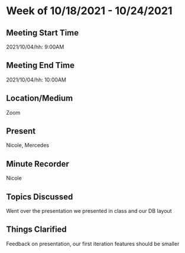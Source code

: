 # Week of 10/18/2021 - 10/24/2021

## Meeting Start Time

2021/10/04/hh: 9:00AM 

## Meeting End Time

2021/10/04/hh: 10:00AM

## Location/Medium

Zoom

## Present

Nicole, Mercedes

## Minute Recorder

Nicole

## Topics Discussed

Went over the presentation we presented in class and our DB layout

## Things Clarified

Feedback on presentation, our first iteration features should be smaller

